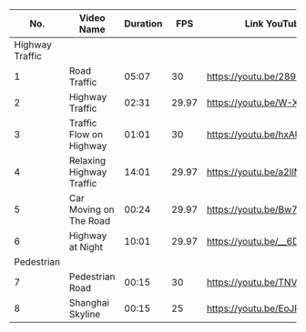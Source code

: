 |No.|      Video Name        | Duration |    FPS   |        Link YouTube         |
|---|------------------------|----------|----------|-----------------------------|
|Highway Traffic                                                                 |
| 1 |Road Traffic            |   05:07  |   30     |https://youtu.be/289rvo6RQDc |
| 2 |Highway Traffic         |   02:31  |   29.97  |https://youtu.be/W-XwjllUI5E |
| 3 |Traffic Flow on Highway |   01:01  |   30     |https://youtu.be/hxAUIxGUGoM |
| 4 |Relaxing Highway Traffic|   14:01  |   29.97  |https://youtu.be/a2lIM4_byX8 |
| 5 |Car Moving on The Road  |   00:24  |   29.97  |https://youtu.be/Bw7JgRkhQec |
| 6 |Highway at Night        |   10:01  |   29.97  |https://youtu.be/__6DXwL64vU |
|Pedestrian                                                                      |
| 7 |Pedestrian Road         |   00:15  |   30     |https://youtu.be/TNVlw4r8sIo |
| 8 |Shanghai Skyline        |   00:15  |   25     |https://youtu.be/EoJRvdCSwIQ |
